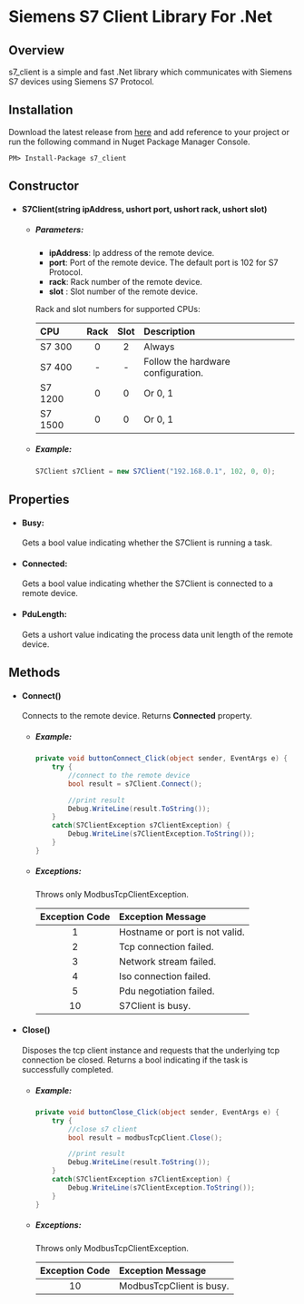 # Siemens S7 Client Library For .Net

## Overview
s7_client is a simple and fast .Net library which communicates with Siemens S7 devices using Siemens S7 Protocol.

## Installation
Download the latest release from [here](https://github.com/ermanimer/s7_client/releases "Releases") and add reference to your project or run the following command in Nuget Package Manager Console.

    PM> Install-Package s7_client

## Constructor
* #### S7Client(string ipAddress, ushort port, ushort rack, ushort slot)
    * ##### Parameters:
        * **ipAddress**: Ip address of the remote device.
        * **port**: Port of the remote device. The default port is 102 for S7 Protocol.
        * **rack**: Rack number of the remote device.
        * **slot** : Slot number of the remote device.
        
        Rack and slot numbers for supported CPUs:
        
        | CPU | Rack | Slot | Description |
        | :---| :--: | :--: | :---------- |
        | S7 300 | 0 | 2 | Always |
        | S7 400 | - | - | Follow the hardware configuration. |
        | S7 1200 | 0 | 0 | Or 0, 1 |
        | S7 1500 | 0 | 0 | Or 0, 1 |
        
    * ##### Example:
        ```c#
        S7Client s7Client = new S7Client("192.168.0.1", 102, 0, 0);
        ```
 
 ## Properties
* #### Busy:
    Gets a bool value indicating whether the S7Client is running a task.
    
* #### Connected:
    Gets a bool value indicating whether the S7Client is connected to a remote device.

* #### PduLength:
    Gets a ushort value indicating the process data unit length of the remote device.
    
## Methods
* #### Connect()
    Connects to the remote device. Returns **Connected** property.
    * ##### Example:
        ```c#
        private void buttonConnect_Click(object sender, EventArgs e) {
            try {
                //connect to the remote device
                bool result = s7Client.Connect();

                //print result
                Debug.WriteLine(result.ToString());
            }
            catch(S7ClientException s7ClientException) {
                Debug.WriteLine(s7ClientException.ToString());
            }
        }
        ```
    * ##### Exceptions:
        Throws only ModbusTcpClientException.
        
        | Exception Code | Exception Message |
        |:--------------:| :---------------- |
        | 1 | Hostname or port is not valid. |
        | 2 | Tcp connection failed. |
        | 3 | Network stream failed. |
        | 4 | Iso connection failed. |
        | 5 | Pdu negotiation failed. |
        | 10 | S7Client is busy. |

* #### Close()
    Disposes the tcp client instance and requests that the underlying tcp connection be closed. Returns a bool indicating if the task is successfully completed.
    * ##### Example:
        ```c#
        private void buttonClose_Click(object sender, EventArgs e) {
            try {
                //close s7 client
                bool result = modbusTcpClient.Close();

                //print result
                Debug.WriteLine(result.ToString());
            }
            catch(S7ClientException s7ClientException) {
                Debug.WriteLine(s7ClientException.ToString());
            }
        }
        ```
    * ##### Exceptions:
        Throws only ModbusTcpClientException.
        
        | Exception Code | Exception Message |
        |:--------------:| :---------------- |
        | 10 | ModbusTcpClient is busy. |
    
